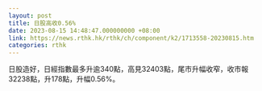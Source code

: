 ```yaml
---
layout: post
title: 日股高收0.56%
date: 2023-08-15 14:48:47.000000000 +08:00
link: https://news.rthk.hk/rthk/ch/component/k2/1713558-20230815.htm
categories: rthk
---
```


日股造好，日經指數最多升逾340點，高見32403點，尾市升幅收窄，收市報32238點，升178點，升幅0.56%。
